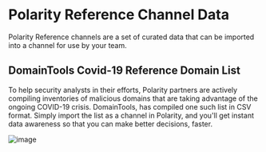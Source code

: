 # Polarity Reference Channel Data

Polarity Reference channels are a set of curated data that can be imported into a channel for use by your team.

## DomainTools Covid-19 Reference Domain List

To help security analysts in their efforts, Polarity partners are actively compiling inventories of malicious domains that are taking advantage of the ongoing COVID-19 crisis. DomainTools, has compiled one such list in CSV format. Simply import the list as a channel in Polarity, and you'll get instant data awareness so that you can make better decisions, faster.

![image](https://user-images.githubusercontent.com/22529325/77825687-525cfe00-70e1-11ea-88c5-afb756c4264a.png)